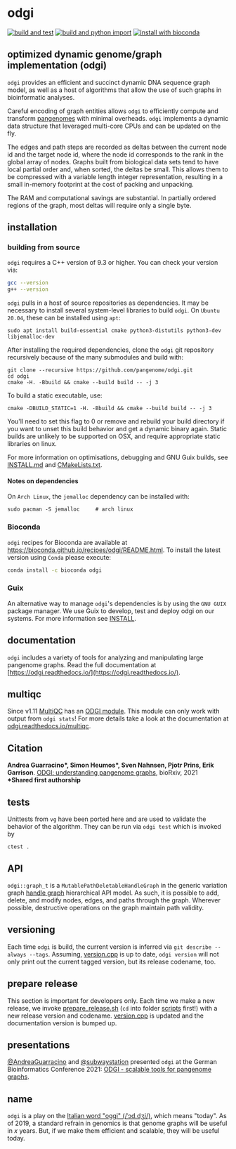 # odgi

[![build and test](https://github.com/pangenome/odgi/actions/workflows/build_and_test_on_push.yml/badge.svg)](https://github.com/pangenome/odgi/actions/workflows/build_and_test_on_push.yml)
[![build and python import](https://github.com/pangenome/odgi/actions/workflows/build_and_python_import_on_push.yml/badge.svg)](https://github.com/pangenome/odgi/actions/workflows/build_and_python_import_on_push.yml)
[![install with bioconda](https://img.shields.io/badge/install%20with-bioconda-brightgreen.svg?style=flat)](http://bioconda.github.io/recipes/odgi/README.html)

## optimized dynamic genome/graph implementation (odgi)

`odgi` provides an efficient and succinct dynamic DNA sequence graph model, as well as a host of algorithms that allow the use of such graphs in bioinformatic analyses.

Careful encoding of graph entities allows `odgi` to efficiently compute and transform [pangenomes](https://pangenome.github.io/) with minimal overheads.  `odgi` implements a dynamic data structure that leveraged multi-core CPUs and can be updated on the fly.

The edges and path steps are recorded as deltas between the current node id and the target node id, where the node id corresponds to the rank in the global array of nodes.
Graphs built from biological data sets tend to have local partial order and, when sorted, the deltas be small.
This allows them to be compressed with a variable length integer representation, resulting in a small in-memory footprint at the cost of packing and unpacking.

The RAM and computational savings are substantial. In partially ordered regions of the graph, most deltas will require only a single byte.

## installation

### building from source

`odgi` requires a C++ version of 9.3 or higher. You can check your version via:

``` bash
gcc --version
g++ --version
```

`odgi` pulls in a host of source repositories as dependencies. It may be necessary to install several system-level libraries to build `odgi`. On `Ubuntu 20.04`, these can be installed using `apt`:
```
sudo apt install build-essential cmake python3-distutils python3-dev libjemalloc-dev
```

After installing the required dependencies, clone the `odgi` git repository recursively because of the many submodules
and build with:

```
git clone --recursive https://github.com/pangenome/odgi.git
cd odgi
cmake -H. -Bbuild && cmake --build build -- -j 3
```

To build a static executable, use:

```
cmake -DBUILD_STATIC=1 -H. -Bbuild && cmake --build build -- -j 3
```

You'll need to set this flag to 0 or remove and rebuild your build directory if you want to unset this build behavior and get a dynamic binary again.
Static builds are unlikely to be supported on OSX, and require appropriate static libraries on linux.

For more information on optimisations, debugging and GNU Guix builds, see [INSTALL.md](./INSTALL.md) and [CMakeLists.txt](./CMakeLists.txt).

#### Notes on dependencies

On `Arch Linux`, the `jemalloc` dependency can be installed with:

```
sudo pacman -S jemalloc     # arch linux
```

### Bioconda

`odgi` recipes for Bioconda are available at https://bioconda.github.io/recipes/odgi/README.html. To install the latest version using `Conda` please execute:

``` bash
conda install -c bioconda odgi
```

### Guix

An alternative way to manage `odgi`'s dependencies is by using the `GNU GUIX` package manager. We use Guix to develop, test and deploy odgi on our systems.
For more information see [INSTALL](./INSTALL.md).


## documentation

`odgi` includes a variety of tools for analyzing and manipulating large pangenome graphs.
Read the full documentation at [https://odgi.readthedocs.io/](https://odgi.readthedocs.io/).

## multiqc

Since v1.11 [MultiQC](https://multiqc.info/) has an [ODGI module](https://multiqc.info/docs/#odgi). This module can only
work with output from `odgi stats`! For more details take a look at the documentation at [odgi.readthedocs.io/multiqc](https://odgi.readthedocs.io/en/latest/rst/multiqc.html).

## Citation
**Andrea Guarracino\*, Simon Heumos\*, Sven Nahnsen, Pjotr Prins, Erik Garrison**. [ODGI: understanding pangenome graphs](https://www.biorxiv.org/content/10.1101/2021.11.10.467921v1), bioRxiv, 2021\
**\*Shared first authorship**

## tests

Unittests from `vg` have been ported here and are used to validate the behavior of the algorithm.
They can be run via `odgi test` which is invoked by

```
ctest .
```

## API

`odgi::graph_t` is a `MutablePathDeletableHandleGraph` in the generic variation graph [handle graph](https://github.com/vgteam/libhandlegraph) hierarchical API model.
As such, it is possible to add, delete, and modify nodes, edges, and paths through the graph.
Wherever possible, destructive operations on the graph maintain path validity.

## versioning
Each time `odgi` is build, the current version is inferred via `git describe --always --tags`. Assuming, [version.cpp](./src/version.cpp)
is up to date, `odgi version` will not only print out the current tagged version, but its release codename, too.

## prepare release
This section is important for developers only. Each time we make a new release, we invoke [prepare_release.sh](./scripts/prepare_release.sh) (`cd` into folder [scripts](./scripts) first!)
with a new release version and codename. [version.cpp](./src/version.cpp) is updated and the documentation version is bumped up.

## presentations

[@AndreaGuarracino](https://github.com/andreaguarracino) and [@subwaystation](https://github.com/subwaystation) presented `odgi` at the German Bioinformatics Conference 2021: [ODGI - scalable tools for pangenome graphs](https://docs.google.com/presentation/d/1d52kaiOqeH4db4LyMHn7YNjv-mBKvhY2t2zQMNvzgno/edit#slide=id.p).

## name

`odgi` is a play on the [Italian word "oggi" (/ˈɔd.dʒi/)](https://en.wiktionary.org/wiki/oggi), which means "today".
As of 2019, a standard refrain in genomics is that genome graphs will be useful in _x_ years.
But, if we make them efficient and scalable, they will be useful today.
